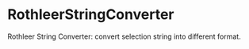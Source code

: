 # RothleerStringConverter
Rothleer String Converter: convert selection string into different format.